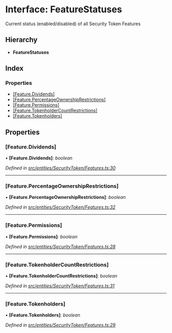 # Interface: FeatureStatuses

Current status (enabled/disabled) of all Security Token Features

## Hierarchy

* **FeatureStatuses**

## Index

### Properties

* [[Feature.Dividends]](_entities_securitytoken_features_.featurestatuses.md#[feature.dividends])
* [[Feature.PercentageOwnershipRestrictions]](_entities_securitytoken_features_.featurestatuses.md#[feature.percentageownershiprestrictions])
* [[Feature.Permissions]](_entities_securitytoken_features_.featurestatuses.md#[feature.permissions])
* [[Feature.TokenholderCountRestrictions]](_entities_securitytoken_features_.featurestatuses.md#[feature.tokenholdercountrestrictions])
* [[Feature.Tokenholders]](_entities_securitytoken_features_.featurestatuses.md#[feature.tokenholders])

## Properties

###  [Feature.Dividends]

• **[Feature.Dividends]**: *boolean*

*Defined in [src/entities/SecurityToken/Features.ts:30](https://github.com/PolymathNetwork/polymath-sdk/blob/550676f/src/entities/SecurityToken/Features.ts#L30)*

___

###  [Feature.PercentageOwnershipRestrictions]

• **[Feature.PercentageOwnershipRestrictions]**: *boolean*

*Defined in [src/entities/SecurityToken/Features.ts:32](https://github.com/PolymathNetwork/polymath-sdk/blob/550676f/src/entities/SecurityToken/Features.ts#L32)*

___

###  [Feature.Permissions]

• **[Feature.Permissions]**: *boolean*

*Defined in [src/entities/SecurityToken/Features.ts:28](https://github.com/PolymathNetwork/polymath-sdk/blob/550676f/src/entities/SecurityToken/Features.ts#L28)*

___

###  [Feature.TokenholderCountRestrictions]

• **[Feature.TokenholderCountRestrictions]**: *boolean*

*Defined in [src/entities/SecurityToken/Features.ts:31](https://github.com/PolymathNetwork/polymath-sdk/blob/550676f/src/entities/SecurityToken/Features.ts#L31)*

___

###  [Feature.Tokenholders]

• **[Feature.Tokenholders]**: *boolean*

*Defined in [src/entities/SecurityToken/Features.ts:29](https://github.com/PolymathNetwork/polymath-sdk/blob/550676f/src/entities/SecurityToken/Features.ts#L29)*
